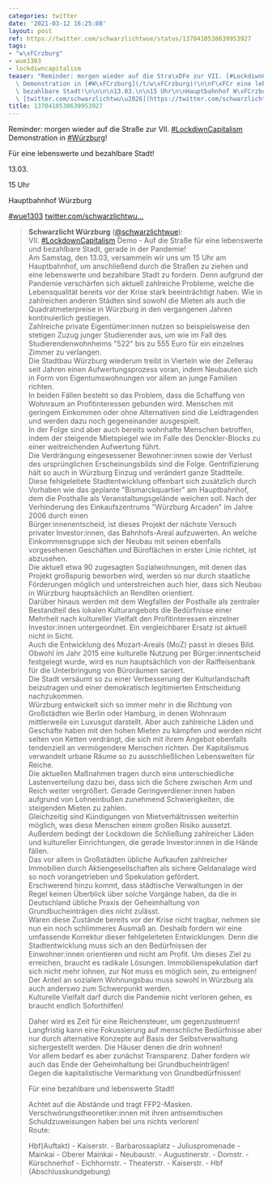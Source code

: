 ```yaml
---
categories: twitter
date: '2021-03-12 16:25:08'
layout: post
ref: https://twitter.com/schwarzlichtwue/status/1370410538639953927
tags:
- "w\xFCrzburg"
- wue1303
- lockdiwncapitalism
teaser: "Reminder: morgen wieder auf die Stra\xDFe zur VII. [#LockdiwnCapitalism](/t/lockdiwncapitalism)\
  \ Demonstration in [#W\xFCrzburg](/t/w\xFCrzburg)!\n\nF\xFCr eine lebenswerte und\
  \ bezahlbare Stadt!\n\n\n\n13.03.\n\n15 Uhr\n\nHauptbahnhof W\xFCrzburg\n\n[#wue1303](/t/wue1303)\
  \ [twitter.com/schwarzlichtwu\u2026](https://twitter.com/schwarzlichtwue/status/1369382232339709952)"
title: 1370410538639953927
---
```

Reminder: morgen wieder auf die Straße zur VII. [#LockdiwnCapitalism](/t/lockdiwncapitalism) Demonstration in [#Würzburg](/t/würzburg)!

Für eine lebenswerte und bezahlbare Stadt!



13.03.

15 Uhr

Hauptbahnhof Würzburg

[#wue1303](/t/wue1303) [twitter.com/schwarzlichtwu…](https://twitter.com/schwarzlichtwue/status/1369382232339709952)
> <b>Schwarzlicht Würzburg</b> ([@schwarzlichtwue](https://twitter.com/schwarzlichtwue)):  
>VII. [#LockdownCapitalism](/t/lockdowncapitalism) Demo - Auf die Straße für eine lebenswerte und bezahlbare Stadt, gerade in der Pandemie!   
>Am Samstag, den 13.03, versammeln wir uns um 15 Uhr am Hauptbahnhof, um anschließend durch die Straßen zu ziehen und eine lebenswerte und bezahlbare Stadt zu fordern. Denn aufgrund der Pandemie verschärfen sich aktuell zahlreiche Probleme, welche die Lebensqualität bereits vor der Krise stark beeinträchtigt haben. Wie in zahlreichen anderen Städten sind sowohl die Mieten als auch die Quadratmeterpreise in Würzburg in den vergangenen Jahren kontinuierlich gestiegen.  
>Zahlreiche private Eigentümer:innen nutzen so beispielsweise den stetigen Zuzug junger Studierender aus, um wie im Fall des Studierendenwohnheims "522" bis zu 555 Euro für ein einzelnes Zimmer zu verlangen.  
>Die Stadtbau Würzburg wiederum treibt in Vierteln wie der Zellerau seit Jahren einen Aufwertungsprozess voran, indem Neubauten sich in Form von Eigentumswohnungen vor allem an junge Familien richten.  
>In beiden Fällen besteht so das Problem, dass die Schaffung von Wohnraum an Profitinteressen gebunden wird. Menschen mit geringem Einkommen oder ohne Alternativen sind die Leidtragenden und werden dazu noch gegeneinander ausgespielt.  
>In der Folge sind aber auch bereits wohnhafte Menschen betroffen, indem der steigende Mietspiegel wie im Falle des Denckler-Blocks zu einer weitreichenden Aufwertung führt.  
>Die Verdrängung eingesessener Bewohner:innen sowie der Verlust des ursprünglichen Erscheinungsbilds sind die Folge. Gentrifizierung hält so auch in Würzburg Einzug und verändert ganze Stadtteile.  
>Diese fehlgeleitete Stadtentwicklung offenbart sich zusätzlich durch Vorhaben wie das geplante "Bismarckquartier" am Hauptbahnhof, dem die Posthalle als Veranstaltungsgelände weichen soll. Nach der Verhinderung des Einkaufszentrums "Würzburg Arcaden" im Jahre 2006 durch einen  
>Bürger:innenentscheid, ist dieses Projekt der nächste Versuch privater Investor:innen, das Bahnhofs-Areal aufzuwerten. An welche Einkommensgruppe sich der Neubau mit seinen ebenfalls vorgesehenen Geschäften und Büroflächen in erster Linie richtet, ist abzusehen.  
>Die aktuell etwa 90 zugesagten Sozialwohnungen, mit denen das Projekt großspurig beworben wird, werden so nur durch staatliche Förderungen möglich und unterstreichen auch hier, dass sich Neubau in Würzburg hauptsächlich an Renditen orientiert.  
>Darüber hinaus werden mit dem Wegfallen der Posthalle als zentraler Bestandteil des lokalen Kulturangebots die Bedürfnisse einer Mehrheit nach kultureller Vielfalt den Profitinteressen einzelner Investor:innen untergeordnet. Ein vergleichbarer Ersatz ist aktuell nicht in Sicht.  
>Auch die Entwicklung des Mozart-Areals (MoZ) passt in dieses Bild. Obwohl im Jahr 2015 eine kulturelle Nutzung per Bürger:innentscheid festgelegt wurde, wird es nun hauptsächlich von der Raiffeisenbank für die Unterbringung von Büroräumen saniert.  
>Die Stadt versäumt so zu einer Verbesserung der Kulturlandschaft beizutragen und einer demokratisch legitimierten Entscheidung nachzukommen.  
>Würzburg entwickelt sich so immer mehr in die Richtung von Großstädten wie Berlin oder Hamburg, in denen Wohnraum mittlerweile ein Luxusgut darstellt. Aber auch zahlreiche Läden und Geschäfte haben mit den hohen Mieten zu kämpfen und werden nicht selten von Ketten verdrängt, die sich mit ihrem Angebot ebenfalls tendenziell an vermögendere Menschen richten. Der Kapitalismus verwandelt urbane Räume so zu ausschließlichen Lebenswelten für Reiche.  
>Die aktuellen Maßnahmen tragen durch eine unterschiedliche Lastenverteilung dazu bei, dass sich die Schere zwischen Arm und Reich weiter vergrößert. Gerade Geringverdiener:innen haben aufgrund von Lohneinbußen zunehmend Schwierigkeiten, die steigenden Mieten zu zahlen.  
>Gleichzeitig sind Kündigungen von Mietverhältnissen weiterhin möglich, was diese Menschen einem großen Risiko aussetzt. Außerdem bedingt der Lockdown die Schließung zahlreicher Läden und kultureller Einrichtungen, die gerade Investor:innen in die Hände fällen.  
>Das vor allem in Großstädten übliche Aufkaufen zahlreicher Immobilien durch Aktiengesellschaften als sichere Geldanalage wird so noch vorangetrieben und Spekulation gefördert.  
>Erschwerend hinzu kommt, dass städtische Verwaltungen in der Regel keinen Überblick über solche Vorgänge haben, da die in Deutschland übliche Praxis der Geheimhaltung von Grundbucheinträgen dies nicht zulässt.  
>Waren diese Zustände bereits vor der Krise nicht tragbar, nehmen sie nun ein noch schlimmeres Ausmaß an. Deshalb fordern wir eine umfassende Korrektur dieser fehlgeleiteten Entwicklungen. Denn die Stadtentwicklung muss sich an den Bedürfnissen der Einwohner:innen orientieren und nicht am Profit. Um dieses Ziel zu erreichen, braucht es radikale Lösungen. Immobilienspekulation darf sich nicht mehr lohnen, zur Not muss es möglich sein, zu enteignen! Der Anteil an sozialem Wohnungsbau muss sowohl in Würzburg als auch anderswo zum Schwerpunkt werden.  
>Kulturelle Vielfalt darf durch die Pandemie nicht verloren gehen, es braucht endlich Soforthilfen!   
>  
>Daher wird es Zeit für eine Reichensteuer, um gegenzusteuern!  
>Langfristig kann eine Fokussierung auf menschliche Bedürfnisse aber nur durch alternative Konzepte auf Basis der Selbstverwaltung sichergestellt werden. Die Häuser denen die drin wohnen!  
>Vor allem bedarf es aber zunächst Transparenz. Daher fordern wir auch das Ende der Geheimhaltung bei Grundbucheinträgen!  
>Gegen die kapitalistische Vermarktung von Grundbedürfnissen!   
>  
>  
>  
>Für eine bezahlbare und lebenswerte Stadt!  
>  
>  
>  
>Achtet auf die Abstände und tragt FFP2-Masken. Verschwörungstheoretiker:innen mit ihren antisemitischen Schuldzuweisungen haben bei uns nichts verloren!  
>Route:  
>  
>  
>  
>Hbf(Auftakt) - Kaiserstr. - Barbarossaplatz - Juliuspromenade - Mainkai - Oberer Mainkai - Neubaustr. - Augustinerstr. - Domstr. - Kürschnerhof - Eichhornstr. - Theaterstr. - Kaiserstr. - Hbf (Abschlusskundgebung)  

